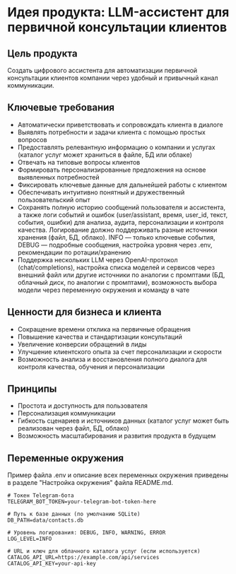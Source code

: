 # Идея продукта: LLM-ассистент для первичной консультации клиентов

## Цель продукта
Создать цифрового ассистента для автоматизации первичной консультации клиентов компании через удобный и привычный канал коммуникации.

## Ключевые требования
- Автоматически приветствовать и сопровождать клиента в диалоге
- Выявлять потребности и задачи клиента с помощью простых вопросов
- Предоставлять релевантную информацию о компании и услугах (каталог услуг может храниться в файле, БД или облаке)
- Отвечать на типовые вопросы клиентов
- Формировать персонализированные предложения на основе выявленных потребностей
- Фиксировать ключевые данные для дальнейшей работы с клиентом
- Обеспечивать интуитивно понятный и дружественный пользовательский опыт
- Сохранять полную историю сообщений пользователя и ассистента, а также логи событий и ошибок (user/assistant, время, user_id, текст, события, ошибки) для анализа, аудита, персонализации и контроля качества. Логирование должно поддерживать разные источники хранения (файл, БД, облако). INFO — только ключевые события, DEBUG — подробные сообщения, настройка уровня через .env, рекомендации по ротации/хранению
- Поддержка нескольких LLM через OpenAI-протокол (chat/completions), настройка списка моделей и сервисов через внешний файл или другие источники по аналогии с промптами (БД, облачный диск, по аналогии с промптами), возможность выбора модели через переменную окружения и команду в чате

## Ценности для бизнеса и клиента
- Сокращение времени отклика на первичные обращения
- Повышение качества и стандартизации консультаций
- Увеличение конверсии обращений в лиды
- Улучшение клиентского опыта за счет персонализации и скорости
- Возможность анализа и восстановления полного диалога для контроля качества, обучения и персонализации

## Принципы
- Простота и доступность для пользователя
- Персонализация коммуникации
- Гибкость сценариев и источников данных (каталог услуг может быть реализован через файл, БД, облако)
- Возможность масштабирования и развития продукта в будущем

## Переменные окружения

Пример файла .env и описание всех переменных окружения приведены в разделе "Настройка окружения" файла README.md.

```
# Токен Telegram-бота
TELEGRAM_BOT_TOKEN=your-telegram-bot-token-here

# Путь к базе данных (по умолчанию SQLite)
DB_PATH=data/contacts.db

# Уровень логирования: DEBUG, INFO, WARNING, ERROR
LOG_LEVEL=INFO

# URL и ключ для облачного каталога услуг (если используется)
CATALOG_API_URL=https://example.com/api/services
CATALOG_API_KEY=your-api-key 